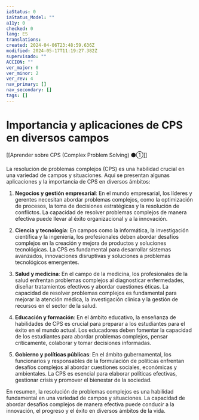 ```yaml
---
iaStatus: 0
iaStatus_Model: ""
a11y: 0
checked: 0
lang: ES
translations: 
created: 2024-04-06T23:48:59.636Z
modified: 2024-05-17T11:19:27.382Z
supervisado: ""
ACCION: ""
ver_major: 0
ver_minor: 2
ver_rev: 4
nav_primary: []
nav_secondary: []
tags: []
---
```

# Importancia y aplicaciones de CPS en diversos campos

[[Aprender sobre CPS (Complex Problem Solving) ⚫①]]

La resolución de problemas complejos (CPS) es una habilidad crucial en una variedad de campos y situaciones. Aquí se presentan algunas aplicaciones y la importancia de CPS en diversos ámbitos:

1. **Negocios y gestión empresarial**: En el mundo empresarial, los líderes y gerentes necesitan abordar problemas complejos, como la optimización de procesos, la toma de decisiones estratégicas y la resolución de conflictos. La capacidad de resolver problemas complejos de manera efectiva puede llevar al éxito organizacional y a la innovación.

2. **Ciencia y tecnología**: En campos como la informática, la investigación científica y la ingeniería, los profesionales deben abordar desafíos complejos en la creación y mejora de productos y soluciones tecnológicas. La CPS es fundamental para desarrollar sistemas avanzados, innovaciones disruptivas y soluciones a problemas tecnológicos emergentes.

3. **Salud y medicina**: En el campo de la medicina, los profesionales de la salud enfrentan problemas complejos al diagnosticar enfermedades, diseñar tratamientos efectivos y abordar cuestiones éticas. La capacidad de resolver problemas complejos es fundamental para mejorar la atención médica, la investigación clínica y la gestión de recursos en el sector de la salud.

4. **Educación y formación**: En el ámbito educativo, la enseñanza de habilidades de CPS es crucial para preparar a los estudiantes para el éxito en el mundo actual. Los educadores deben fomentar la capacidad de los estudiantes para abordar problemas complejos, pensar críticamente, colaborar y tomar decisiones informadas.

5. **Gobierno y políticas públicas**: En el ámbito gubernamental, los funcionarios y responsables de la formulación de políticas enfrentan desafíos complejos al abordar cuestiones sociales, económicas y ambientales. La CPS es esencial para elaborar políticas efectivas, gestionar crisis y promover el bienestar de la sociedad.

En resumen, la resolución de problemas complejos es una habilidad fundamental en una variedad de campos y situaciones. La capacidad de abordar desafíos complejos de manera efectiva puede conducir a la innovación, el progreso y el éxito en diversos ámbitos de la vida.
